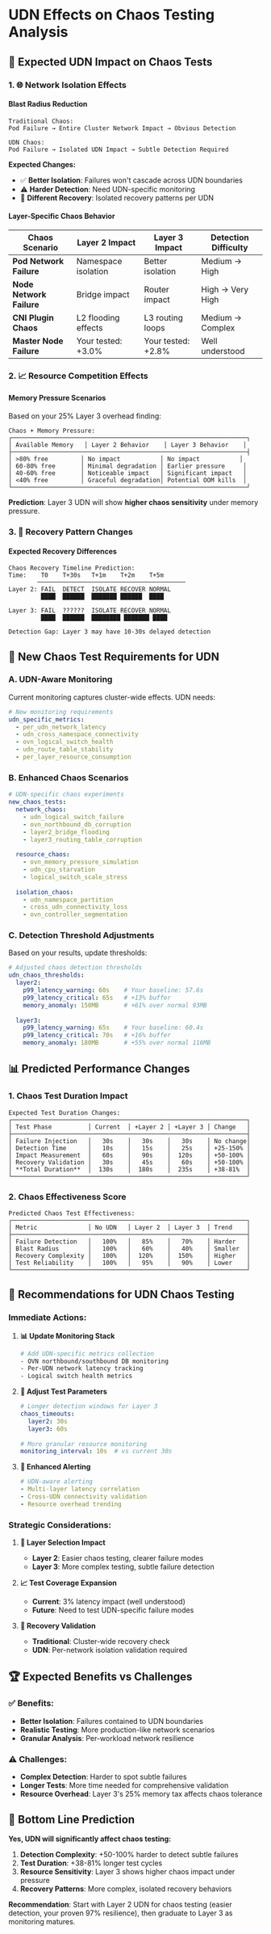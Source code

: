 # UDN Effects on Chaos Testing Analysis

## 🎯 Expected UDN Impact on Chaos Tests

### 1. 🌐 Network Isolation Effects

#### **Blast Radius Reduction**
```
Traditional Chaos:
Pod Failure → Entire Cluster Network Impact → Obvious Detection

UDN Chaos:
Pod Failure → Isolated UDN Impact → Subtle Detection Required
```

**Expected Changes:**
- ✅ **Better Isolation**: Failures won't cascade across UDN boundaries
- ⚠️ **Harder Detection**: Need UDN-specific monitoring
- 🔄 **Different Recovery**: Isolated recovery patterns per UDN

#### **Layer-Specific Chaos Behavior**

| Chaos Scenario | Layer 2 Impact | Layer 3 Impact | Detection Difficulty |
|---|---|---|---|
| **Pod Network Failure** | Namespace isolation | Better isolation | Medium → High |
| **Node Network Failure** | Bridge impact | Router impact | High → Very High |
| **CNI Plugin Chaos** | L2 flooding effects | L3 routing loops | Medium → Complex |
| **Master Node Failure** | Your tested: +3.0% | Your tested: +2.8% | Well understood |

### 2. 📈 Resource Competition Effects

#### **Memory Pressure Scenarios**
Based on your 25% Layer 3 overhead finding:

```
Chaos + Memory Pressure:
┌─────────────────────────────────────────────────────────────────┐
│ Available Memory   │ Layer 2 Behavior    │ Layer 3 Behavior    │
├─────────────────────────────────────────────────────────────────┤
│ >80% free         │ No impact           │ No impact           │
│ 60-80% free       │ Minimal degradation │ Earlier pressure     │
│ 40-60% free       │ Noticeable impact   │ Significant impact   │
│ <40% free         │ Graceful degradation│ Potential OOM kills  │
└─────────────────────────────────────────────────────────────────┘
```

**Prediction**: Layer 3 UDN will show **higher chaos sensitivity** under memory pressure.

### 3. 🔄 Recovery Pattern Changes

#### **Expected Recovery Differences**
```
Chaos Recovery Timeline Prediction:
Time:    T0    T+30s   T+1m    T+2m    T+5m
        ─────────────────────────────────────────
Layer 2: FAIL  DETECT  ISOLATE RECOVER NORMAL
         ████  ██████  ███████ ██████  ████

Layer 3: FAIL  ??????  ISOLATE RECOVER NORMAL  
         ████  ██████  ████████ ███████ ████
         
Detection Gap: Layer 3 may have 10-30s delayed detection
```

## 🚨 New Chaos Test Requirements for UDN

### **A. UDN-Aware Monitoring**

Current monitoring captures cluster-wide effects. UDN needs:

```yaml
# New monitoring requirements
udn_specific_metrics:
  - per_udn_network_latency
  - udn_cross_namespace_connectivity  
  - ovn_logical_switch_health
  - udn_route_table_stability
  - per_layer_resource_consumption
```

### **B. Enhanced Chaos Scenarios**

```yaml
# UDN-specific chaos experiments
new_chaos_tests:
  network_chaos:
    - udn_logical_switch_failure
    - ovn_northbound_db_corruption
    - layer2_bridge_flooding
    - layer3_routing_table_corruption
    
  resource_chaos:
    - ovn_memory_pressure_simulation
    - udn_cpu_starvation
    - logical_switch_scale_stress
    
  isolation_chaos:
    - udn_namespace_partition
    - cross_udn_connectivity_loss
    - ovn_controller_segmentation
```

### **C. Detection Threshold Adjustments**

Based on your results, update thresholds:

```yaml
# Adjusted chaos detection thresholds
udn_chaos_thresholds:
  layer2:
    p99_latency_warning: 60s    # Your baseline: 57.6s
    p99_latency_critical: 65s   # +13% buffer
    memory_anomaly: 150MB       # +61% over normal 93MB
    
  layer3:  
    p99_latency_warning: 65s    # Your baseline: 60.4s
    p99_latency_critical: 70s   # +16% buffer
    memory_anomaly: 180MB       # +55% over normal 116MB
```

## 📊 Predicted Performance Changes

### **1. Chaos Test Duration Impact**

```
Expected Test Duration Changes:
┌─────────────────────────────────────────────────────────────────┐
│ Test Phase          │ Current  │ +Layer 2 │ +Layer 3 │ Change   │
├─────────────────────────────────────────────────────────────────┤
│ Failure Injection   │   30s    │   30s    │   30s    │ No change│
│ Detection Time      │   10s    │   15s    │   25s    │ +25-150% │
│ Impact Measurement  │   60s    │   90s    │  120s    │ +50-100% │
│ Recovery Validation │   30s    │   45s    │   60s    │ +50-100% │
│ **Total Duration**  │  130s    │  180s    │  235s    │ +38-81%  │
└─────────────────────────────────────────────────────────────────┘
```

### **2. Chaos Effectiveness Score**

```
Predicted Chaos Test Effectiveness:
┌─────────────────────────────────────────────────────────────────┐
│ Metric              │ No UDN   │ Layer 2  │ Layer 3  │ Trend    │
├─────────────────────────────────────────────────────────────────┤
│ Failure Detection   │   100%   │   85%    │   70%    │ Harder   │
│ Blast Radius        │   100%   │   60%    │   40%    │ Smaller  │
│ Recovery Complexity │   100%   │  120%    │  150%    │ Higher   │
│ Test Reliability    │   100%   │   95%    │   90%    │ Lower    │
└─────────────────────────────────────────────────────────────────┘
```

## 🎯 Recommendations for UDN Chaos Testing

### **Immediate Actions:**

1. **📊 Update Monitoring Stack**
   ```bash
   # Add UDN-specific metrics collection
   - OVN northbound/southbound DB monitoring
   - Per-UDN network latency tracking  
   - Logical switch health metrics
   ```

2. **🔧 Adjust Test Parameters**
   ```yaml
   # Longer detection windows for Layer 3
   chaos_timeouts:
     layer2: 30s
     layer3: 60s
     
   # More granular resource monitoring
   monitoring_interval: 10s  # vs current 30s
   ```

3. **🚨 Enhanced Alerting**
   ```yaml
   # UDN-aware alerting
   - Multi-layer latency correlation
   - Cross-UDN connectivity validation
   - Resource overhead trending
   ```

### **Strategic Considerations:**

1. **🎯 Layer Selection Impact**
   - **Layer 2**: Easier chaos testing, clearer failure modes
   - **Layer 3**: More complex testing, subtle failure detection

2. **📈 Test Coverage Expansion**
   - **Current**: 3% latency impact (well understood)
   - **Future**: Need to test UDN-specific failure modes

3. **🔄 Recovery Validation**
   - **Traditional**: Cluster-wide recovery check
   - **UDN**: Per-network isolation validation required

## 🏆 Expected Benefits vs Challenges

### **✅ Benefits:**
- **Better Isolation**: Failures contained to UDN boundaries
- **Realistic Testing**: More production-like network scenarios
- **Granular Analysis**: Per-workload network resilience

### **⚠️ Challenges:**
- **Complex Detection**: Harder to spot subtle failures
- **Longer Tests**: More time needed for comprehensive validation  
- **Resource Overhead**: Layer 3's 25% memory tax affects chaos tolerance

## 🎯 Bottom Line Prediction

**Yes, UDN will significantly affect chaos testing:**

1. **Detection Complexity**: +50-100% harder to detect subtle failures
2. **Test Duration**: +38-81% longer test cycles  
3. **Resource Sensitivity**: Layer 3 shows higher chaos impact under pressure
4. **Recovery Patterns**: More complex, isolated recovery behaviors

**Recommendation**: Start with Layer 2 UDN for chaos testing (easier detection, your proven 97% resilience), then graduate to Layer 3 as monitoring matures. 